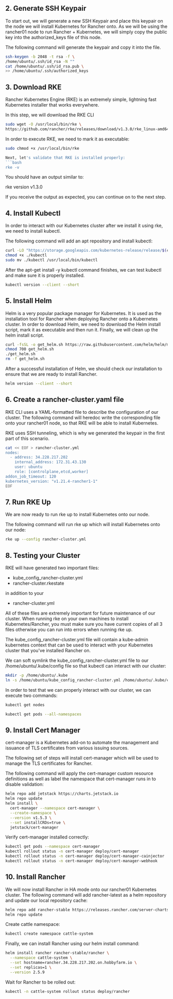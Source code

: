 
## 2. Generate SSH Keypair
To start out, we will generate a new SSH Keypair and place this keypair on the node we will install Kubernetes for Rancher onto. As we will be using the rancher01 node to run Rancher + Kubernetes, we will simply copy the public key into the authorized_keys file of this node.

The following command will generate the keypair and copy it into the file.
```bash
ssh-keygen -b 2048 -t rsa -f \
/home/ubuntu/.ssh/id_rsa -N ""
cat /home/ubuntu/.ssh/id_rsa.pub \
>> /home/ubuntu/.ssh/authorized_keys
```

## 3. Download RKE
Rancher Kubernetes Engine (RKE) is an extremely simple, lightning fast Kubernetes installer that works everywhere.

In this step, we will download the RKE CLI
```bash
sudo wget -O /usr/local/bin/rke \
https://github.com/rancher/rke/releases/download/v1.3.0/rke_linux-amd64
```
In order to execute RKE, we need to mark it as executable:
```bash
sudo chmod +x /usr/local/bin/rke

Next, let's validate that RKE is installed properly:
```bash
rke -v
```
You should have an output similar to:

rke version v1.3.0

If you receive the output as expected, you can continue on to the next step.

## 4. Install Kubectl
In order to interact with our Kubernetes cluster after we install it using rke, we need to install kubectl.

The following command will add an apt repository and install kubectl:
```bash
curl -LO "https://storage.googleapis.com/kubernetes-release/release/$(curl -s https://storage.googleapis.com/kubernetes-release/release/stable.txt)/bin/linux/amd64/kubectl"
chmod +x ./kubectl
sudo mv ./kubectl /usr/local/bin/kubectl
```

After the apt-get install -y kubectl command finishes, we can test kubectl and make sure it is properly installed.
```bash
kubectl version --client --short
```

## 5. Install Helm
Helm is a very popular package manager for Kubernetes. It is used as the installation tool for Rancher when deploying Rancher onto a Kubernetes cluster. 
In order to download Helm, we need to download the Helm install script, mark it as executable and then run it. Finally, we will clean up the helm install script.
```bash
curl -fsSL -o get_helm.sh https://raw.githubusercontent.com/helm/helm/master/scripts/get-helm-3
chmod 700 get_helm.sh
./get_helm.sh
rm -f get_helm.sh
```

After a successful installation of Helm, we should check our installation to ensure that we are ready to install Rancher.
```bash
helm version --client --short
```

## 6. Create a rancher-cluster.yaml file
RKE CLI uses a YAML-formatted file to describe the configuration of our cluster. The following command will heredoc write the corresponding file onto your rancher01 node, so that RKE will be able to install Kubernetes.

RKE uses SSH tunneling, which is why we generated the keypair in the first part of this scenario.
```bash
cat << EOF > rancher-cluster.yml
nodes:
  - address: 34.228.217.202
    internal_address: 172.31.43.130
    user: ubuntu
    role: [controlplane,etcd,worker]
addon_job_timeout: 120
kubernetes_version: "v1.21.4-rancher1-1"
EOF
```

## 7. Run RKE Up
We are now ready to run rke up to install Kubernetes onto our node.

The following command will run rke up which will install Kubernetes onto our node:
```bash
rke up --config rancher-cluster.yml
```

## 8. Testing your Cluster
RKE will have generated two important files:
* kube_config_rancher-cluster.yml
* rancher-cluster.rkestate

in addition to your
* rancher-cluster.yml

All of these files are extremely important for future maintenance of our cluster. When running rke on your own machines to install Kubernetes/Rancher, you must make sure you have current copies of all 3 files otherwise you can run into errors when running rke up.

The kube_config_rancher-cluster.yml file will contain a kube-admin kubernetes context that can be used to interact with your Kubernetes cluster that you've installed Rancher on.

We can soft symlink the kube_config_rancher-cluster.yml file to our /home/ubuntu/.kube/config file so that kubectl can interact with our cluster:
```bash
mkdir -p /home/ubuntu/.kube
ln -s /home/ubuntu/kube_config_rancher-cluster.yml /home/ubuntu/.kube/config
```

In order to test that we can properly interact with our cluster, we can execute two commands:
```bash
kubectl get nodes
```
```bash
kubectl get pods --all-namespaces
```

## 9. Install Cert Manager
cert-manager is a Kubernetes add-on to automate the management and issuance of TLS certificates from various issuing sources.

The following set of steps will install cert-manager which will be used to manage the TLS certificates for Rancher.

The following command will apply the cert-manager custom resource definitions as well as label the namespace that cert-manager runs in to disable validation:
```bash
helm repo add jetstack https://charts.jetstack.io
helm repo update
helm install \
  cert-manager --namespace cert-manager \
  --create-namespace \
  --version v1.5.3 \
  --set installCRDs=true \
  jetstack/cert-manager
```

Verify cert-manager installed correctly:
```bash
kubectl get pods --namespace cert-manager
kubectl rollout status -n cert-manager deploy/cert-manager
kubectl rollout status -n cert-manager deploy/cert-manager-cainjector
kubectl rollout status -n cert-manager deploy/cert-manager-webhook
```

## 10. Install Rancher
We will now install Rancher in HA mode onto our rancher01 Kubernetes cluster. 
The following command will add rancher-latest as a helm repository and update our local repository cache:
```bash
helm repo add rancher-stable https://releases.rancher.com/server-charts/stable
helm repo update
```

Create cattle namespace:
```bash
kubectl create namespace cattle-system
```

Finally, we can install Rancher using our helm install command:
```bash
helm install rancher rancher-stable/rancher \
  --namespace cattle-system \
  --set hostname=rancher.34.228.217.202.on.hobbyfarm.io \
  --set replicas=1 \
  --version 2.5.9
```

Wait for Rancher to be rolled out:
```bash
kubectl -n cattle-system rollout status deploy/rancher
```
